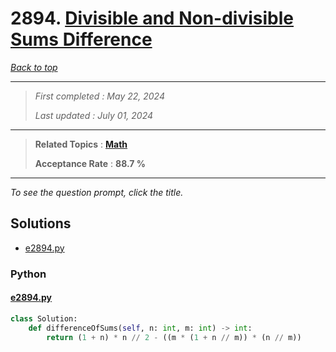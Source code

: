 # 2894. [Divisible and Non-divisible Sums Difference](<https://leetcode.com/problems/divisible-and-non-divisible-sums-difference>)

*[Back to top](<../README.md>)*

------

> *First completed : May 22, 2024*
>
> *Last updated : July 01, 2024*


------

> **Related Topics** : **[Math](<by_topic/Math.md>)**
>
> **Acceptance Rate** : **88.7 %**


------

*To see the question prompt, click the title.*

## Solutions

- [e2894.py](<../my-submissions/e2894.py>)
### Python
#### [e2894.py](<../my-submissions/e2894.py>)
```Python
class Solution:
    def differenceOfSums(self, n: int, m: int) -> int:
        return (1 + n) * n // 2 - ((m * (1 + n // m)) * (n // m))
```

